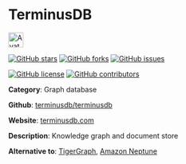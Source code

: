 
# TerminusDB 

<a href="https://terminusdb.com/"><img src="https://icons.duckduckgo.com/ip3/terminusdb.com.ico" alt="Avatar" width="30" height="30" /></a>

[![GitHub stars](https://img.shields.io/github/stars/terminusdb/terminusdb.svg?style=social&label=Star&maxAge=2592000)](https://GitHub.com/terminusdb/terminusdb/stargazers/) [![GitHub forks](https://img.shields.io/github/forks/terminusdb/terminusdb.svg?style=social&label=Fork&maxAge=2592000)](https://GitHub.com/terminusdb/terminusdb/network/) [![GitHub issues](https://img.shields.io/github/issues/terminusdb/terminusdb.svg)](https://GitHub.com/Nterminusdb/terminusdb/issues/)

[![GitHub license](https://img.shields.io/github/license/terminusdb/terminusdb.svg)](https://github.com/terminusdb/terminusdb/blob/master/LICENSE) [![GitHub contributors](https://img.shields.io/github/contributors/terminusdb/terminusdb.svg)](https://GitHub.com/terminusdb/terminusdb/graphs/contributors/) 

**Category**: Graph database

**Github**: [terminusdb/terminusdb](https://github.com/terminusdb/terminusdb)

**Website**: [terminusdb.com](https://terminusdb.com/)

**Description**:
Knowledge graph and document store

**Alternative to**: [TigerGraph](https://www.tigergraph.com/), [Amazon Neptune](https://aws.amazon.com/neptune/)
